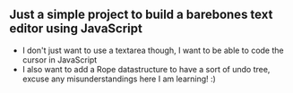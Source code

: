 ## Just a simple project to build a barebones text editor using JavaScript

- I don't just want to use a textarea though, I want to be able to code the cursor in JavaScript
- I also want to add a Rope datastructure to have a sort of undo tree, excuse any misunderstandings here I am learning! :)
